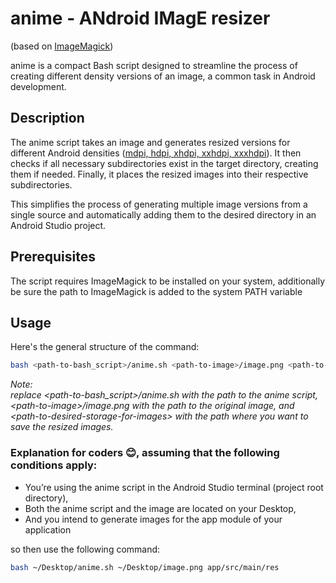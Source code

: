 # anime - ANdroid IMagE resizer
(based on [ImageMagick](https://imagemagick.org/))

anime is a compact Bash script designed to streamline the process of creating different density versions of an image, a common task in Android development.

## Description

The anime script takes an image and generates resized versions for different Android densities ([mdpi, hdpi, xhdpi, xxhdpi, xxxhdpi](https://developer.android.com/training/multiscreen/screendensities)). It then checks if all necessary subdirectories exist in the target directory, creating them if needed. Finally, it places the resized images into their respective subdirectories.

This simplifies the process of generating multiple image versions from a single source and automatically adding them to the desired directory in an Android Studio project.

## Prerequisites

The script requires ImageMagick to be installed on your system, additionally be sure the path to ImageMagick is added to the system PATH variable

## Usage

Here's the general structure of the command:

```bash
bash <path-to-bash_script>/anime.sh <path-to-image>/image.png <path-to-desired-storage-for-images>
```

*Note: \
  replace <path-to-bash_script>/anime.sh with the path to the anime script, \<path-to-image>/image.png with the path to the original image, 
  and \<path-to-desired-storage-for-images> with the path where you want to save the resized images.*

### Explanation for coders 😊, assuming that the following conditions apply:

  - You’re using the anime script in the Android Studio terminal (project root directory),
  - Both the anime script and the image are located on your Desktop,
  - And you intend to generate images for the app module of your application
    
so then use the following command:

```bash
bash ~/Desktop/anime.sh ~/Desktop/image.png app/src/main/res
```
